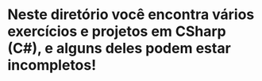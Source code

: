 # Neste diretório você encontra vários exercícios e projetos em CSharp (C#), e alguns deles podem estar incompletos!
